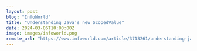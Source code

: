 ```yaml
---
layout: post
blog: "InfoWorld"
title: "Understanding Java’s new ScopedValue"
date: 2024-03-06T10:00:00Z
image: images/infoworld.png
remote_url: "https://www.infoworld.com/article/3713261/understanding-javas-new-scopedvalue.html#tk.rss_applicationdevelopment"
---
```


